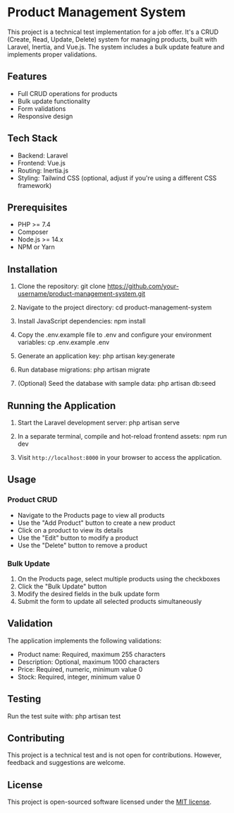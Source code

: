 # Product Management System

This project is a technical test implementation for a job offer. It's a CRUD (Create, Read, Update, Delete) system for managing products, built with Laravel, Inertia, and Vue.js. The system includes a bulk update feature and implements proper validations.

## Features

- Full CRUD operations for products
- Bulk update functionality
- Form validations
- Responsive design

## Tech Stack

- Backend: Laravel
- Frontend: Vue.js
- Routing: Inertia.js
- Styling: Tailwind CSS (optional, adjust if you're using a different CSS framework)

## Prerequisites

- PHP >= 7.4
- Composer
- Node.js >= 14.x
- NPM or Yarn

## Installation

1. Clone the repository:
git clone https://github.com/your-username/product-management-system.git

2. Navigate to the project directory:
cd product-management-system

4. Install JavaScript dependencies:
npm install

5. Copy the .env.example file to .env and configure your environment variables:
cp .env.example .env

6. Generate an application key:
php artisan key:generate

7. Run database migrations:
php artisan migrate

8. (Optional) Seed the database with sample data:
php artisan db:seed

## Running the Application

1. Start the Laravel development server:
php artisan serve

2. In a separate terminal, compile and hot-reload frontend assets:
npm run dev

3. Visit `http://localhost:8000` in your browser to access the application.

## Usage

### Product CRUD

- Navigate to the Products page to view all products
- Use the "Add Product" button to create a new product
- Click on a product to view its details
- Use the "Edit" button to modify a product
- Use the "Delete" button to remove a product

### Bulk Update

1. On the Products page, select multiple products using the checkboxes
2. Click the "Bulk Update" button
3. Modify the desired fields in the bulk update form
4. Submit the form to update all selected products simultaneously

## Validation

The application implements the following validations:

- Product name: Required, maximum 255 characters
- Description: Optional, maximum 1000 characters
- Price: Required, numeric, minimum value 0
- Stock: Required, integer, minimum value 0

## Testing

Run the test suite with:
php artisan test

## Contributing

This project is a technical test and is not open for contributions. However, feedback and suggestions are welcome.

## License

This project is open-sourced software licensed under the [MIT license](https://opensource.org/licenses/MIT).

